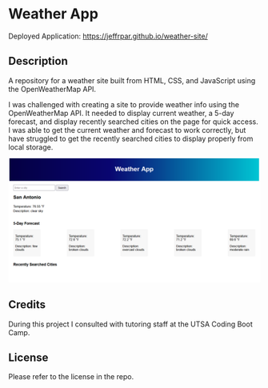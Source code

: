 # Weather App

Deployed Application: https://jeffrpar.github.io/weather-site/

## Description

A repository for a weather site built from HTML, CSS, and JavaScript using the OpenWeatherMap API.

I was challenged with creating a site to provide weather info using the OpenWeatherMap API. It needed to display current weather, a 5-day forecast, and display recently searched cities on the page for quick access. I was able to get the current weather and forecast to work correctly, but have struggled to get the recently searched cities to display properly from local storage.

![Screenshot](./screenshot.PNG)

## Credits

During this project I consulted with tutoring staff at the UTSA Coding Boot Camp.

## License

Please refer to the license in the repo.